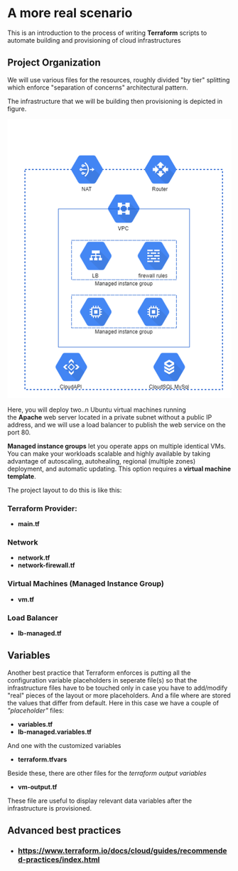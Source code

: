 # A more real scenario

This is an introduction to the process of writing **Terraform** scripts to automate building and provisioning of cloud infrastructures

## Project Organization

We will use various files for the resources, roughly divided "by tier" splitting which enforce "separation of concerns" architectural pattern.

The infrastructure that we will be building then provisioning is depicted in figure.

![gcp_managed_infra.v2.png](./_resources/gcp_managed_infra.v2.png)


Here, you will deploy two..n Ubuntu virtual machines running the **Apache** web server located in a private subnet without a public IP address, and we will use a load balancer to publish the web service on the port 80.

**Managed instance groups** let you operate apps on multiple identical VMs. You can make your workloads scalable and highly available by taking advantage of autoscaling, autohealing, regional (multiple zones) deployment, and automatic updating. This option requires a **virtual machine template**.

The project layout to do this is like this:

### Terraform Provider: 
- **main.tf**

### Network
- **network.tf**
- **network-firewall.tf**

### Virtual Machines (Managed Instance Group)

- **vm.tf**


### Load Balancer

- **lb-managed.tf**


## Variables

Another best practice that Terraform enforces is putting all the configuration variable placeholders in seperate file(s) so that the infrastructure files have to be touched only in case you have to add/modify "real" pieces of the layout or more placeholders.
And a file where are stored the values that differ from default.
Here in this case we have a couple of *"placeholder"* files:

- **variables.tf**
- **lb-managed.variables.tf**

And one with the customized variables

- **terraform.tfvars**

Beside these, there are other files for the _*terraform output variables*_

- **vm-output.tf**

These file are useful to display relevant data variables after the infrastructure is provisioned.


## Advanced best practices

- ### https://www.terraform.io/docs/cloud/guides/recommended-practices/index.html